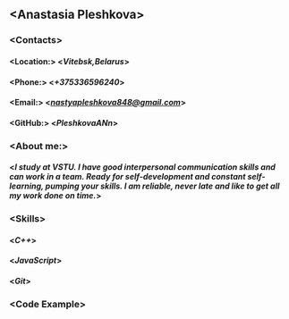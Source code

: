 ## <**Anastasia Pleshkov**a>
### <**Contacts**>
#### <**Location:**> <*Vitebsk,Belarus*>
#### <**Phone:**> <*+375336596240*>
#### <**Email:**> <*nastyapleshkova848@gmail.com*>
#### <**GitHub:**> <*PleshkovaANn*>
### <**About me:**> 
#### <*I study at VSTU. I have good interpersonal communication skills and can work in a team. Ready for self-development and constant self-learning, pumping your skills. I am reliable, never late and like to get all my work done on time.*>
### <**Skills**> 
#### <*C++*>
#### <*JavaScript*>
#### <*Git*>
### <**Code Example**>
